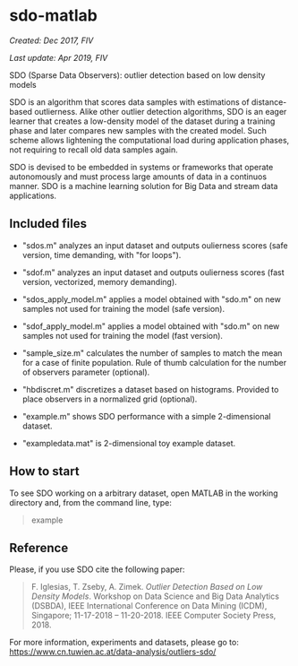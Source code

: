 # sdo-matlab

*Created: Dec 2017, FIV*

*Last update: Apr 2019, FIV*

SDO (Sparse Data Observers): outlier detection based on low density models

SDO is an algorithm that scores data samples with estimations of distance-based outlierness. 
Alike other outlier detection algorithms, SDO is an eager learner that creates a low-density model 
of the dataset during a training phase and later compares new samples with the created model. 
Such scheme allows lightening the computational load during application phases, not requiring 
to recall old data samples again.

SDO is devised to be embedded in systems or frameworks that operate autonomously and must process 
large amounts of data in a continuos manner. SDO is a machine learning solution for Big Data and 
stream data applications.

## Included files

- "sdos.m" analyzes an input dataset and outputs oulierness scores (safe version, time demanding, with "for loops").

- "sdof.m" analyzes an input dataset and outputs oulierness scores (fast version, vectorized, memory demanding).

- "sdos_apply_model.m" applies a model obtained with "sdo.m" on new samples not used for training the model (safe version).

- "sdof_apply_model.m" applies a model obtained with "sdo.m" on new samples not used for training the model (fast version).

- "sample_size.m" calculates the number of samples to match the mean for a case of finite population. Rule of thumb calculation for the number of observers parameter (optional).

- "hbdiscret.m" discretizes a dataset based on histograms. Provided to place observers in a normalized grid (optional).

- "example.m" shows SDO performance with a simple 2-dimensional dataset.

- "exampledata.mat" is 2-dimensional toy example dataset.

## How to start

To see SDO working on a arbitrary dataset, open MATLAB in the working directory and, from the command line, type:
> example

## Reference

Please, if you use SDO cite the following paper:

> F. Iglesias, T. Zseby, A. Zimek. *Outlier Detection Based on Low Density Models*. Workshop on Data Science and Big Data Analytics (DSBDA), IEEE International Conference on Data Mining (ICDM), Singapore; 11-17-2018 – 11-20-2018. IEEE Computer Society Press, 2018. 

For more information, experiments and datasets, please go to:
https://www.cn.tuwien.ac.at/data-analysis/outliers-sdo/

